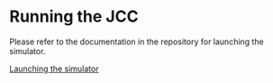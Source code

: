 # Running the JCC

Please refer to the documentation in the repository for launching the simulator.

[Launching the simulator](https://github.com/jaiarobotics/jaiabot/blob/1.y/src/doc/markdown/page92_customer_launch_simulator.md)